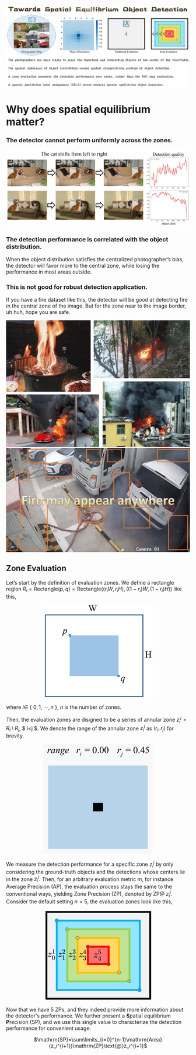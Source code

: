 <img src="flyleaf.png"/>

# Why does spatial equilibrium matter?

### The detector cannot perform uniformly across the zones.
<img src="detection-quality.png"/>

### The detection performance is correlated with the object distribution.

When the object distribution satisfies the centralized photographer’s bias, the detector will favor more to the central zone, while losing the performance in most areas outside.

### This is not good for robust detection application.

If you have a fire dataset like this, the detector will be good at detecting fire in the central zone of the image. But for the zone near to the image border, uh huh, hope you are safe.

<img src="fire-data.png" width="600"/>
<img src="fire.png" width="600"/>

## Zone Evaluation

Let’s start by the definition of evaluation zones. We define a rectangle region $R_i=\text{Rectangle}(p,q)=\text{Rectangle}((r_iW,r_iH),((1-r_i)W,(1-r_i)H))$ like this, 
<div align="center"><img src="rectangle.png" width="300"/></div>

where $i\in$ { $0,1,\cdots,n$ }, $n$ is the number of zones.

Then, the evaluation zones are disigned to be a series of annular zone $z_i^j=R_i\setminus R_j$, $ i<j $.
We denote the range of the annular zone $z_i^j$ as $(r_i,r_j)$ for brevity.

<div align="center"><img src="zone-range.gif" width="300"/></div>

We measure the detection performance for a specific zone $z_i^j$ by only considering the ground-truth objects and the detections whose centers lie in the zone $z_i^j$.
Then, for an arbitrary evaluation metric $m$, for instance Average Precision (AP), the evaluation process stays the same to the conventional ways, yielding Zone Precision (ZP), denoted by ZP@ $z_i^j$. Consider the default setting $n=5$, the evaluation zones look like this,

<div align="center"><img src="eval-zone.png" width="300"/></div>

Now that we have 5 ZPs, and they indeed provide more information about the detector's performance. We further present a **S**patial equilibrium **P**recision (SP), and we use this single value to characterize the detection performance for convenient usage.

<div align="center"> $\mathrm{SP}=\sum\limits_{i=0}^{n-1}\mathrm{Area}(z_i^{i+1})\mathrm{ZP}\text{@}z_i^{i+1}$ </div>

